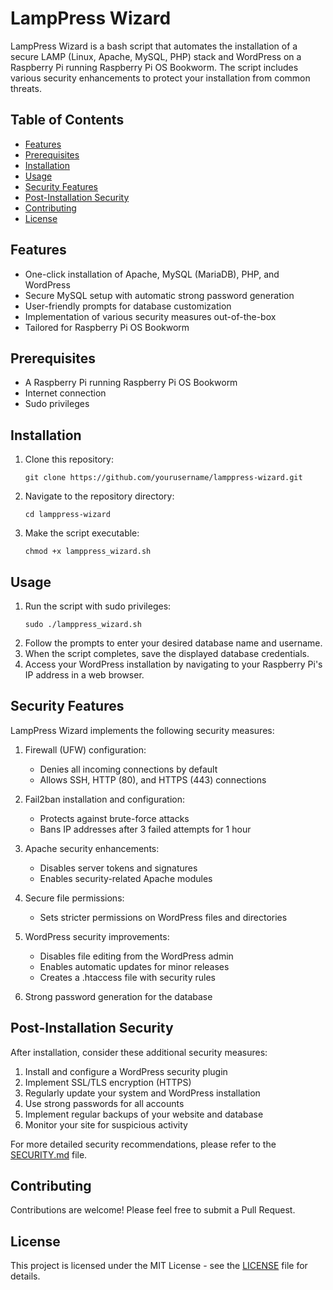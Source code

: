 # LampPress Wizard

LampPress Wizard is a bash script that automates the installation of a secure LAMP (Linux, Apache, MySQL, PHP) stack and WordPress on a Raspberry Pi running Raspberry Pi OS Bookworm. The script includes various security enhancements to protect your installation from common threats.

## Table of Contents

- [Features](#features)
- [Prerequisites](#prerequisites)
- [Installation](#installation)
- [Usage](#usage)
- [Security Features](#security-features)
- [Post-Installation Security](#post-installation-security)
- [Contributing](#contributing)
- [License](#license)

## Features

- One-click installation of Apache, MySQL (MariaDB), PHP, and WordPress
- Secure MySQL setup with automatic strong password generation
- User-friendly prompts for database customization
- Implementation of various security measures out-of-the-box
- Tailored for Raspberry Pi OS Bookworm

## Prerequisites

- A Raspberry Pi running Raspberry Pi OS Bookworm
- Internet connection
- Sudo privileges

## Installation

1. Clone this repository:
   ```
   git clone https://github.com/yourusername/lamppress-wizard.git
   ```
2. Navigate to the repository directory:
   ```
   cd lamppress-wizard
   ```
3. Make the script executable:
   ```
   chmod +x lamppress_wizard.sh
   ```

## Usage

1. Run the script with sudo privileges:
   ```
   sudo ./lamppress_wizard.sh
   ```
2. Follow the prompts to enter your desired database name and username.
3. When the script completes, save the displayed database credentials.
4. Access your WordPress installation by navigating to your Raspberry Pi's IP address in a web browser.

## Security Features

LampPress Wizard implements the following security measures:

1. Firewall (UFW) configuration:
   - Denies all incoming connections by default
   - Allows SSH, HTTP (80), and HTTPS (443) connections

2. Fail2ban installation and configuration:
   - Protects against brute-force attacks
   - Bans IP addresses after 3 failed attempts for 1 hour

3. Apache security enhancements:
   - Disables server tokens and signatures
   - Enables security-related Apache modules

4. Secure file permissions:
   - Sets stricter permissions on WordPress files and directories

5. WordPress security improvements:
   - Disables file editing from the WordPress admin
   - Enables automatic updates for minor releases
   - Creates a .htaccess file with security rules

6. Strong password generation for the database

## Post-Installation Security

After installation, consider these additional security measures:

1. Install and configure a WordPress security plugin
2. Implement SSL/TLS encryption (HTTPS)
3. Regularly update your system and WordPress installation
4. Use strong passwords for all accounts
5. Implement regular backups of your website and database
6. Monitor your site for suspicious activity

For more detailed security recommendations, please refer to the [SECURITY.md](SECURITY.md) file.

## Contributing

Contributions are welcome! Please feel free to submit a Pull Request.

## License

This project is licensed under the MIT License - see the [LICENSE](LICENSE) file for details.
